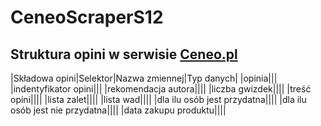 # CeneoScraperS12

## Struktura opini w serwisie [Ceneo.pl](https://www.ceneo.pl/44978864#tab=reviews_scroll)

|Składowa opini|Selektor|Nazwa zmiennej|Typ danych|
|opinia|||
|indentyfikator opini|||
|rekomendacja autora||||
|liczba gwizdek||||
|treść opini||||
|lista zalet||||
|lista wad||||
|dla ilu osób jest przydatna||||
|dla ilu osób jest nie przydatna||||
|data zakupu produktu||||